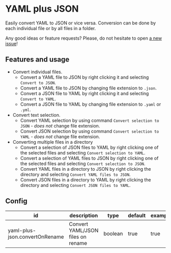 # YAML plus JSON

Easily convert YAML to JSON or vice versa. Conversion can be done by each individual file or by all files in a folder.

Any good ideas or feature requests? Please, do not hesitate to open [a new issue](https://github.com/hilleer/vscode-yaml-plus-json/issues/new)!

## Features and usage

* Convert individual files.
	* Convert a YAML file to JSON by right clicking it and selecting `Convert to JSON`.
	* Convert a YAML file to JSON by changing file extension to `.json`.
	* Convert a JSON file to YAML by right clicking it and selecting `Convert to YAML`.
	* Convert a JSON file to YAML by changing file extension to `.yaml` or `.yml`.
* Convert text selection.
	* Convert YAML selection by using command `Convert selection to JSON` - _does not_ change file extension.
	* Convert JSON selection by using command `Convert selection to YAML` - _does not_ change file extension.
* Converting multiple files in a directory
	* Convert a selection of JSON files to YAML by right clicking one of the selected files and selecting `Convert selection to YAML`.
	* Convert a selection of YAML files to JSON by right clicking one of the selected files and selecting `Convert selection to JSON`.
	* Convert YAML files in a directory to JSON by right clicking the directory and selecting `Convert YAML files to JSON`.
	* Convert JSON files in a directory to YAML by right clicking the directory and selecting `Convert JSON files to YAML`.

## Config

| id                             | description                       | type    | default | example |
|--------------------------------|-----------------------------------|---------|---------|---------|
| yaml-plus-json.convertOnRename | Convert YAML/JSON files on rename | boolean | true    | true    |
